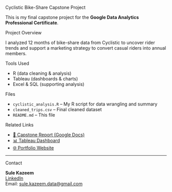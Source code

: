  Cyclistic Bike-Share Capstone Project

This is my final capstone project for the **Google Data Analytics Professional Certificate**.

 Project Overview

I analyzed 12 months of bike-share data from Cyclistic to uncover rider trends and support a marketing strategy to convert casual riders into annual members.

 Tools Used

- R (data cleaning & analysis)
- Tableau (dashboards & charts)
- Excel & SQL (supporting analysis)

 Files

- `cyclistic_analysis.R` – My R script for data wrangling and summary
- `cleaned_trips.csv` – Final cleaned dataset
- `README.md` – This file

 Related Links

- [📄 Capstone Report (Google Docs)](https://docs.google.com/document/d/1xAFzZ8XKx_zlz_qSx7QgdBYxF3pY9VWDWKKAUOWAcxg/edit?usp=sharing)
- [📊 Tableau Dashboard](https://public.tableau.com/app/profile/sulekazeem/viz/CyclisticDashboard)
- [🌐 Portfolio Website](https://sites.google.com/view/sule-kazeem-data-portfolio/home)

---

 Contact

**Sule Kazeem**  
[LinkedIn](https://www.linkedin.com/in/sule-kazeem)  
Email: sule.kazeem.data@gmail.com

